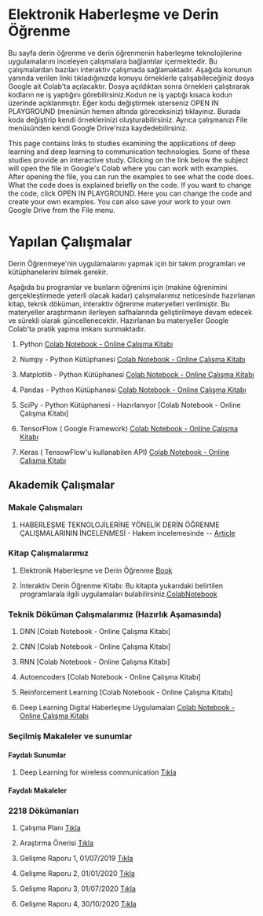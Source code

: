 # Elektronik Haberleşme ve Derin Öğrenme

Bu sayfa derin öğrenme ve derin öğrenmenin haberleşme teknolojilerine uygulamalarını inceleyen çalışmalara bağlantılar içermektedir.
Bu çalışmalardan bazıları interaktiv çalışmada sağlamaktadır. Aşağıda konunun yanında verilen linki tıkladığınızda konuyu örneklerle çalışabileceğiniz dosya Google ait Colab'ta açılacaktır. Dosya açıldıktan sonra örnekleri çalıştırarak kodların ne iş yaptığını görebilirsiniz.Kodun ne iş yaptığı kısaca kodun üzerinde açıklanmıştır. Eğer kodu değiştirmek isterseniz OPEN IN PLAYGROUND (menünün hemen altında göreceksiniz) tıklayınız. Burada koda değiştirip kendi örneklerinizi oluşturabilirsiniz. Ayrıca çalışmanızı File menüsünden kendi Google Drive'nıza kaydedebilirsiniz.

This page contains links to studies examining the applications of deep learning and deep learning to communication technologies.
Some of these studies provide an interactive study. Clicking on the link below the subject will open the file in Google's Colab where you can work with examples. After opening the file, you can run the examples to see what the code does. What the code does is explained briefly on the code. If you want to change the code, click OPEN IN PLAYGROUND. Here you can change the code and create your own examples. You can also save your work to your own Google Drive from the File menu.


# Yapılan Çalışmalar
Derin Öğrenmeye'nin uygulamalarını yapmak için bir takım programları ve kütüphanelerini bilmek gerekir.

Aşağıda bu programlar ve bunların öğrenimi için (makine öğrenimini gerçekleştirmede yeterli olacak kadar) çalışmalarımız neticesinde hazırlanan kitap, teknik döküman, interaktiv öğrenme materyelleri verilmiştir. Bu materyeller araştırmanın ilerleyen safhalarında geliştirilmeye devam edecek ve sürekli olarak güncellenecektir. Hazırlanan bu materyeller Google Colab'ta pratik yapma imkanı sunmaktadır. 

1. Python 
[Colab Notebook - Online Çalışma Kitabı](https://colab.research.google.com/drive/1CHwcnz9t5vfEYB9a9XiIdOs4gEOlAp-Y)

2. Numpy - Python Kütüphanesi 
[Colab Notebook - Online Çalışma Kitabı](https://colab.research.google.com/drive/12lglhecoXXNxDAv264Cnj2BM9CSf6FP-)

3. Matplotlib - Python Kütüphanesi [Colab Notebook - Online Çalışma Kitabı](https://colab.research.google.com/drive/1Lnwci8vQCNthIoLQxsWhYeKe3wzNkwso)

4. Pandas - Python Kütüphanesi [Colab Notebook - Online Çalışma Kitabı](https://colab.research.google.com/drive/1Ry11YCqWwTjBsN7wtCT-sU_dCQ7S0DZY)

5. SciPy - Python Kütüphanesi - Hazırlanıyor [Colab Notebook - Online Çalışma Kitabı]

6. TensorFlow ( Google Framework)
[Colab Notebook - Online Çalışma Kitabı](https://colab.research.google.com/drive/1SkCuLOHaeT78rUv38zcrkEYZbbA8l3Cz)

7. Keras ( TensowFlow'u kullanabilen API) 
[Colab Notebook - Online Çalışma Kitabı](https://colab.research.google.com/drive/1JP2WwzqPqpEi662iYfrqpM_0qjBqkFrp)

## Akademik Çalışmalar

### Makale Çalışmaları

1. HABERLEŞME TEKNOLOJİLERİNE YÖNELİK DERİN ÖĞRENME ÇALIŞMALARININ İNCELENMESİ - Hakem incelemesinde -- 
[Article](https://drive.google.com/file/d/1btsDU0Me_ohimliONNKhaOTTfrFZa4wm/view?usp=sharing)

### Kitap Çalışmalarımız

1. Elektronik Haberleşme ve Derin Öğrenme [Book](https://drive.google.com/file/d/1qE1XYyPP-ZgtGJ4cXpRzGTsqdTZ41xoh/view?usp=sharing)

2. İnteraktiv Derin Öğrenme Kitabı: Bu kitapta yukarıdaki belirtilen programlarala ilgili uygulamaları bulabilirsiniz.[ColabNotebook](https://colab.research.google.com/drive/1nXA6imGNoB_W_jptGiVCHJxqCA3Z1X2N)

### Teknik Döküman Çalışmalarımız (Hazırlık Aşamasında)

1. DNN [Colab Notebook - Online Çalışma Kitabı]

2. CNN [Colab Notebook - Online Çalışma Kitabı]

3. RNN [Colab Notebook - Online Çalışma Kitabı]

4. Autoencoders [Colab Notebook - Online Çalışma Kitabı]

5. Reinforcement Learning [Colab Notebook - Online Çalışma Kitabı]

6. Deep Learning Digital Haberleşme Uygulamaları
[Colab Notebook - Online Çalışma Kitabı](https://colab.research.google.com/drive/1vQWvKV5guucpdX1vPQvgEd1ia6-aII5z)
### Seçilmiş Makaleler ve sunumlar
#### Faydalı Sunumlar

1. Deep Learning for wireless communication [Tıkla](https://www.dropbox.com/s/nfppqkg7957lvsr/tut01_dl_com.pdf?dl=0)

#### Faydalı Makaleler

### 2218 Dökümanları

1. Çalışma Planı [Tıkla](https://www.dropbox.com/s/6tht7au2r8fq3dp/2218_calisma_plani.pdf?dl=0)

2. Araştırma Önerisi [Tıkla](https://www.dropbox.com/s/881sczubphed8ch/arastirma_onerisi_formu_V2.pdf?dl=0)

3. Gelişme Raporu 1, 01/07/2019 
[Tıkla](https://www.dropbox.com/s/ujpxjt2r61bvz3g/1.Rapor-2218-gelisme_raporu_formu_2106%20-DueTo_01_07_2019.pdf?dl=0)

4. Gelişme Raporu 2, 01/01/2020 
[Tıkla](https://www.dropbox.com/s/zalwlpssppu8l2q/2.Rapor-2218-gelisme_raporu_formu_2016%20-DueTo_01_01_2020.doc?dl=0)

5. Gelişme Raporu 3, 01/07/2020 
[Tıkla](https://www.dropbox.com/s/og6m05e5sll4pao/3.Rapor-2218-gelisme_raporu_formu_2016%20-DueTo_01_07_2020.doc?dl=0)

6. Gelişme Raporu 4, 30/10/2020 
[Tıkla](https://www.dropbox.com/s/odtypzrbcpukf23/4.Rapor-2218-sonucraporu_formu_2016-%20%20%20%20%20Due_To_30_10_2020.doc?dl=0)
